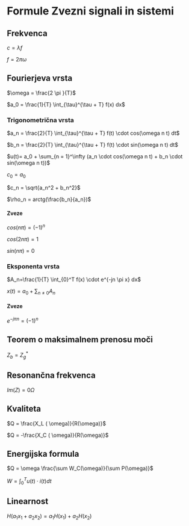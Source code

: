 ﻿
# Formule Zvezni signali in sistemi

## Frekvenca
$c = \lambda f$

$f = 2 \pi \omega$

## Fourierjeva vrsta
$\omega = \frac{2 \pi }{T}$

$a_0 = \frac{1}{T} \int_{\tau}^{\tau + T} f(x) dx$

### Trigonometrična vrsta

$a_n = \frac{2}{T} \int_{\tau}^{\tau + T} f(t) \cdot cos(\omega n t) dt$

$b_n = \frac{2}{T} \int_{\tau}^{\tau + T} f(t) \cdot sin(\omega n t) dt$

$u(t)= a_0 + \sum_{n = 1}^\infty (a_n \cdot cos(\omega n t) + b_n \cdot sin(\omega n t))$

$c_0 = a_0$

$c_n = \sqrt{a_n^2 + b_n^2}$

$\rho_n = arctg(\frac{b_n}{a_n})$

#### Zveze

$cos(n \pi) = (-1)^n$

$cos(2 n \pi) = 1$

$sin(n \pi)=0$ 

### Eksponenta vrsta

$A_n=\frac{1}{T} \int_{0}^T f(x) \cdot e^{-jn \pi x} dx$

$x(t)=a_0 + \sum_{n \neq 0} A_n$

#### Zveze

$e^{-j \pi n}=(-1)^n$



## Teorem o maksimalnem prenosu moči
$Z_b = Z_g^*$

## Resonančna frekvenca
$Im(Z) = 0 \Omega$

## Kvaliteta
$Q = \frac{X_L ( \omega)}{R(\omega)}$

$Q = -\frac{X_C ( \omega)}{R(\omega)}$

## Energijska formula
$Q = \omega \frac{\sum W_C(\omega)}{\sum P(\omega)}$

$W = \int_{0}^T u(t) \cdot i(t) dt$

## Linearnost
$H(a_1 x_1 + a_2 x_2) = a_1H(x_1) + a_2H(x_2)$
